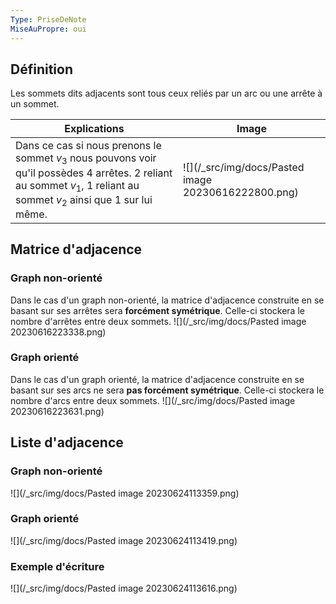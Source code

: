 ```yaml
---
Type: PriseDeNote
MiseAuPropre: oui
---
```


## Définition
Les sommets dits adjacents sont tous ceux reliés par un arc ou une arrête à un sommet.

| Explications | Image |
| ------------ | ----- |
| Dans ce cas si nous prenons le sommet $v_{3}$ nous pouvons voir qu'il possèdes 4 arrêtes. 2 reliant au sommet $v_{1}$, 1 reliant au sommet $v_{2}$ ainsi que 1 sur lui même. |![](/_src/img/docs/Pasted image 20230616222800.png)|

## Matrice d'adjacence
### Graph non-orienté
Dans le cas d'un graph non-orienté, la matrice d'adjacence construite en se basant sur ses arrêtes sera **forcément symétrique**. Celle-ci stockera le nombre d'arrêtes entre deux sommets.
![](/_src/img/docs/Pasted image 20230616223338.png)

### Graph orienté
Dans le cas d'un graph orienté, la matrice d'adjacence construite en se basant sur ses arcs ne sera **pas forcément symétrique**. Celle-ci stockera le nombre d'arcs entre deux sommets.
![](/_src/img/docs/Pasted image 20230616223631.png)
## Liste d'adjacence
### Graph non-orienté
![](/_src/img/docs/Pasted image 20230624113359.png)
### Graph orienté
![](/_src/img/docs/Pasted image 20230624113419.png)

### Exemple d'écriture
![](/_src/img/docs/Pasted image 20230624113616.png)


